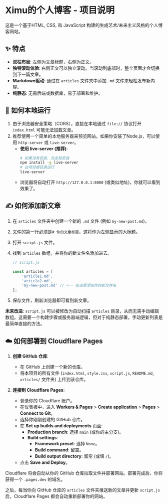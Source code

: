 # Ximu的个人博客 - 项目说明

这是一个基于HTML, CSS, 和 JavaScript 构建的生成艺术/未来主义风格的个人博客网站。

## ✨ 特点

- **双栏布局**: 左侧为文章标题，右侧为正文。
- **独特滚动体验**: 右侧正文可以独立滚动。当滚动到底部时，整个页面才会切换到下一篇文章。
- **Markdown驱动**: 通过在 `articles` 文件夹中添加 `.md` 文件来轻松发布新内容。
- **纯静态**: 无需后端或数据库，易于部署和维护。

## 🚀 如何本地运行

1.  由于浏览器安全策略（CORS），直接在本地通过 `file://` 协议打开 `index.html` 可能无法加载文章。
2.  推荐使用一个简单的本地服务器来预览网站。如果你安装了Node.js，可以使用 `http-server` 或 `live-server`。
    - **使用 live-server (推荐)**:
      ```bash
      # 如果没有安装，先全局安装
      npm install -g live-server
      # 在项目根目录运行
      live-server
      ```
    - 浏览器将自动打开 `http://127.0.0.1:8080` (或类似地址)，你就可以看到效果了。

## ✍️ 如何添加新文章

1.  在 `articles` 文件夹中创建一个新的 `.md` 文件 (例如 `my-new-post.md`)。
2.  文件的第一行必须是`# 你的文章标题`，这将作为左侧显示的大标题。
3.  打开 `script.js` 文件。
4.  找到 `articles` 数组，并将你的新文件名添加进去。

    ```javascript
    // script.js

    const articles = [
        'article1.md',
        'article2.md',
        'my-new-post.md' // <-- 在这里添加你的新文件名
    ];
    ```
5.  保存文件，刷新浏览器即可看到新文章。

**未来改进**: `script.js` 可以被修改为自动扫描 `articles` 目录，从而无需手动编辑数组。这需要一个构建步骤或服务器端逻辑，但对于纯静态部署，手动更新列表是最简单直接的方法。

## ☁️ 如何部署到 Cloudflare Pages

1.  **创建 GitHub 仓库**:
    - 在 GitHub 上创建一个新的仓库。
    - 将本项目的所有文件 (`index.html`, `style.css`, `script.js`, `README.md`, `articles/` 文件夹) 上传到该仓库。

2.  **连接到 Cloudflare Pages**:
    - 登录你的 Cloudflare 账户。
    - 在仪表板中，进入 **Workers & Pages** > **Create application** > **Pages** > **Connect to Git**。
    - 选择你刚刚创建的 GitHub 仓库。
    - 在 **Set up builds and deployments** 页面:
        - **Production branch**: 选择 `main` (或你的主分支)。
        - **Build settings**:
            - **Framework preset**: 选择 `None`。
            - **Build command**: 留空。
            - **Build output directory**: 留空 (或填 `/`)。
    - 点击 **Save and Deploy**。

Cloudflare 将会自动从你的 GitHub 仓库拉取文件并部署网站。部署完成后，你将获得一个 `.pages.dev` 的域名。

之后，每当你向 GitHub 仓库的 `articles` 文件夹推送新的文章并更新 `script.js` 后，Cloudflare Pages 都会自动重新部署你的网站。

